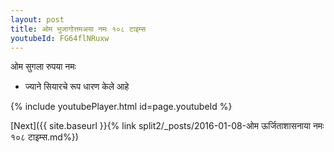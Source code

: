 ```yaml
---
layout: post
title: ओम भुजागोत्तमअया नमः १०८ टाइम्स
youtubeId: FG64flNRuxw
---
```

 
 
 ओम सुगला रुपया नमः  
 
 -  ज्याने सियारचे रूप धारण केले आहे 
 
  
 
  
 
 
 
 
 
 


{% include youtubePlayer.html id=page.youtubeId %}
 
[Next]({{ site.baseurl }}{% link  split2/_posts/2016-01-08-ओम ऊर्जिताशासनाया नमः १०८ टाइम्स.md%})
 
